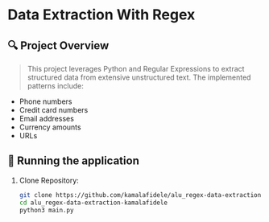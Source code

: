 # Data Extraction With Regex

## 🔍 Project Overview
> This project leverages Python and Regular Expressions to extract structured data from extensive unstructured text. The implemented patterns include:


- Phone numbers
- Credit card numbers
- Email addresses
- Currency amounts
- URLs

## 🧪 Running the application
1. Clone Repository:
   ```bash
   git clone https://github.com/kamalafidele/alu_regex-data-extraction-kamalafidele.git
   cd alu_regex-data-extraction-kamalafidele
   python3 main.py
